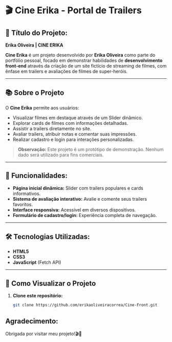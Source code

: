 # 🎬 Cine Erika - Portal de Trailers

## 🎯 Título do Projeto:

**Erika Oliveira | CINE ERIKA**

**Cine Erika** é um projeto desenvolvido por **Erika Oliveira** como parte do portfólio pessoal, focado em demonstrar habilidades de **desenvolvimento front-end** através da criação de um site fictício de streaming de filmes, com ênfase em trailers e avaliações de filmes de super-heróis.

---

## 📚 Sobre o Projeto

O **Cine Erika** permite aos usuários:

- Visualizar filmes em destaque através de um Slider dinâmico.
- Explorar cards de filmes com informações detalhadas.
- Assistir a trailers diretamente no site.
- Avaliar trailers, atribuir notas e comentar suas impressões.
- Realizar cadastro e login para interações personalizadas.

> **Observação:** Este projeto é um protótipo de demonstração. Nenhum dado será utilizado para fins comerciais.

---

## 📄 Funcionalidades:

- **Página inicial dinâmica:** Slider com trailers populares e cards informativos.
- **Sistema de avaliação interativo:** Avalie e comente seus trailers favoritos.
- **Interface responsiva:** Acessível em diversos dispositivos.
- **Formulário de cadastro/login:** Experiência completa de navegação.

---

## 🛠️ Tecnologias Utilizadas:

- **HTML5**
- **CSS3**
- **JavaScript** (Fetch API)

---

## 🧩 Como Visualizar o Projeto

1. **Clone este repositório:**

   ```bash
   git clone https://github.com/erikaoliveiracorrea/Cine-Front.git
   ```

## Agradecimento:

Obrigada por visitar meu projeto!🎬🍿
